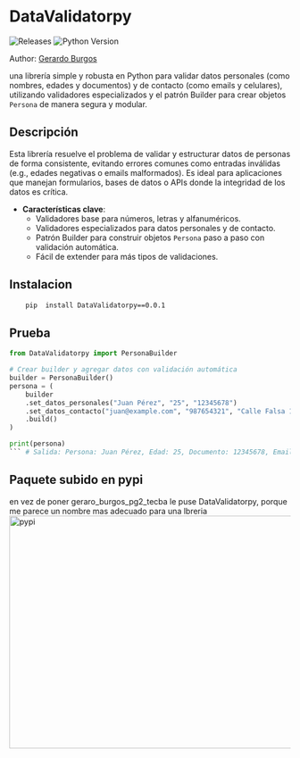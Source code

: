 # DataValidatorpy

![Releases](https://img.shields.io/pypi/v/DataValidatorpy)
![Python Version](https://img.shields.io/pypi/pyversions/DataValidatorpy)

Author: [Gerardo Burgos](https://github.com/gerarb1)

una librería simple y robusta en Python para validar datos personales (como nombres, edades y documentos) y de contacto (como emails y celulares), utilizando validadores especializados y el patrón Builder para crear objetos `Persona` de manera segura y modular.

## Descripción

Esta librería resuelve el problema de validar y estructurar datos de personas de forma consistente, evitando errores comunes como entradas inválidas (e.g., edades negativas o emails malformados). Es ideal para aplicaciones que manejan formularios, bases de datos o APIs donde la integridad de los datos es crítica.

- **Características clave**:
  - Validadores base para números, letras y alfanuméricos.
  - Validadores especializados para datos personales y de contacto.
  - Patrón Builder para construir objetos `Persona` paso a paso con validación automática.
  - Fácil de extender para más tipos de validaciones.

## Instalacion

```bash
    pip  install DataValidatorpy==0.0.1
```

## Prueba

```python
from DataValidatorpy import PersonaBuilder

# Crear builder y agregar datos con validación automática
builder = PersonaBuilder()
persona = (
    builder
    .set_datos_personales("Juan Pérez", "25", "12345678")
    .set_datos_contacto("juan@example.com", "987654321", "Calle Falsa 123")
    .build()
)

print(persona) 
``` # Salida: Persona: Juan Pérez, Edad: 25, Documento: 12345678, Email: juan@example.com, Celular: 987654321, Dirección: Calle Falsa 123
```

## Paquete subido en pypi

en vez de poner geraro_burgos_pg2_tecba le puse DataValidatorpy, porque me parece un nombre mas adecuado para una lbreria
<img width="1134" height="417" alt="pypi" src="https://github.com/user-attachments/assets/e64e886d-3ab3-4bc0-ae76-b3663493f465" />
